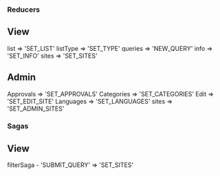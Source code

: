 ### Reducers
## View

list => 'SET_LIST'
listType => 'SET_TYPE'
queries => 'NEW_QUERY'
info => 'SET_INFO'
sites => 'SET_SITES'

## Admin

Approvals => 'SET_APPROVALS'
Categories => 'SET_CATEGORIES'
Edit => 'SET_EDIT_SITE'
Languages => 'SET_LANGUAGES'
sites => 'SET_ADMIN_SITES'

### Sagas
## View

filterSaga - 'SUBMIT_QUERY' => 'SET_SITES'